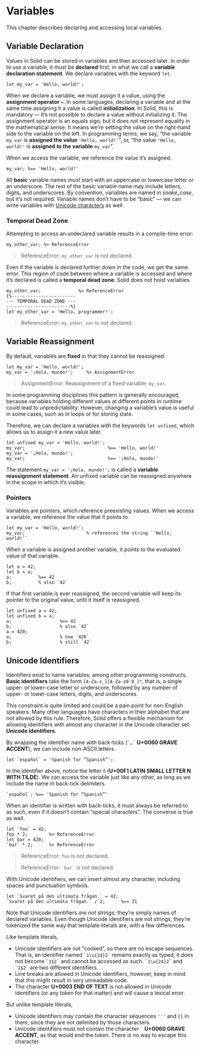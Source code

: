# Variables
This chapter describes declaring and accessing local variables.



## Variable Declaration
Values in Solid can be stored in variables and then accessed later.
In order to use a variable, it must be **declared** first,
in what we call a **variable declaration statement**.
We declare variables with the keyword `let`.
```
let my_var = 'Hello, world!';
```
When we declare a variable, we must assign it a value, using the **assignment operator** `=`.
In some languages, declaring a variable and at the same time assigning it a value is called **initialization**.
In Solid, this is mandatory — it’s not possible to declare a value without initializing it.
The assignment operator is an equals sign, but it does not represent equality in the mathematical sense.
It means we’re setting the value on the right-hand side to the variable on the left.
In programming terms, we say, “the variable `my_var` is **assigned the value** `'Hello, world!'`”,
or, “the value `'Hello, world!'` is **assigned *to* the variable** `my_var`”.

When we access the variable, we reference the value it’s assigned.
```
my_var; %== 'Hello, world!'
```

All **basic** variable names *must* start with an uppercase or lowercase letter or an underscore.
The rest of the basic variable name may include letters, digits, and underscores.
By convention, variables are named in *snake_case*, but it’s not required.
Variable names don’t have to be “basic” — we can write variables with
[Unicode characters](#unicode-identifiers) as well.


### Temporal Dead Zone
Attempting to access an undeclared variable results in a compile-time error:
```
my_other_var; %> ReferenceError
```
> ReferenceError: `my_other_var` is not declared.

Even if the variable is declared further down in the code, we get the same error.
This region of code between where a variable is accessed and where it’s declared
is called a **temporal dead zone**.
Solid does not hoist variables.
```
my_other_var;              %> ReferenceError
{%------------------------
--- TEMPORAL DEAD ZONE ---
------------------------%}
let my_other_var = 'Hello, programmer!';
```
> ReferenceError: `my_other_var` is not declared.



## Variable Reassignment
By default, variables are **fixed** in that they cannot be reassigned.
```
let my_var = 'Hello, world!';
my_var = '¡Hola, mundo!';     %> AssignmentError
```
> AssignmentError: Reassignment of a fixed variable: `my_var`.

In some programming disciplines this pattern is generally encouraged, because
variables holding different values at different points in runtime could lead to unpredictability.
However, changing a variable’s value is useful in some cases, such as in loops or for storing state.

Therefore, we can declare a variables with the keywords `let unfixed`,
which allows us to assign it a new value later.
```
let unfixed my_var = 'Hello, world!';
my_var;                               %== 'Hello, world!'
my_var = '¡Hola, mundo!';
my_var;                               %== '¡Hola, mundo!'
```
The statement `my_var = '¡Hola, mundo!';` is called a **variable reassignment statement**.
An unfixed variable can be reassigned anywhere in the scope in which it’s visible.


### Pointers
Variables are pointers, which reference preexisting values.
When we access a variable, we reference the value that it points to.
```
let my_var = 'Hello, world!';
my_var;                       % references the string `'Hello, world!'`
```

When a variable is assigned another variable, it points to the evaluated value of that variable.
```
let a = 42;
let b = a;
a;          %== 42
b;          % also `42`
```
If that first variable is ever reassigned, the second variable will keep its pointer
to the original value, until it itself is reassigned.
```
let unfixed a = 42;
let unfixed b = a;
a;                  %== 42
b;                  % also `42`
a = 420;
a;                  % now `420`
b;                  % still `42`
```



## Unicode Identifiers
Identifiers exist to name variables, among other programming constructs.
**Basic identifiers** take the form `[A-Za-z_][A-Za-z0-9_]*`,
that is, a single upper- or lower-case letter or underscore, followed by any number of
upper- or lower-case letters, digits, and underscores.

This constraint is quite limited and could be a pain point for non-English speakers.
Many other languages have characters in their alphabet that are not allowed by this rule.
Therefore, Solid offers a flexible mechanism for allowing identifiers with
almost any character in the Unicode character set: **Unicode identifiers**.

By wrapping the identifier name with back-ticks (`` `…` `` **U+0060 GRAVE ACCENT**),
we can include non-ASCII letters.
```
let `español` = 'Spanish for “Spanish”';
```
In the identifier above, notice the letter `ñ` (**U+00F1 LATIN SMALL LETTER N WITH TILDE**).
We can access the variable just like any other, as long as we include the name in back-tick delimiters.
```
`español`; %== 'Spanish for “Spanish”'
```

When an identifier is written with back-ticks, it must always be referred to as such,
even if it doesn’t contain “special characters”. The converse is true as well.
```
let `foo` = 42;
foo * 2;        %> ReferenceError
let bar = 420;
`bar` * 2;      %> ReferenceError
```
> ReferenceError: `foo` is not declared.
>
> ReferenceError: `` `bar` `` is not declared.

With Unicode identifiers, we can insert almost any character,
including spaces and punctuation symbols.
```
let `Svaret på den ultimata frågan.` = 42;
`Svaret på den ultimata frågan.` / 2;      %== 21
```
Note that Unicode identifiers *are not strings*; they’re simply names of declared variables.
Even though Unicode identifiers are not strings, they’re tokenized the same way
that template literals are, with a few differences.

Like template literals,

- Unicode identifiers are not “cooked”, so there are no escape sequences.
	That is, an identifier named `` `1\u{24}2` `` remains exactly as typed;
	it does not become `` `1$2` `` and cannot be accessed as such.
	`` `1\u{24}2` `` and `` `1$2` `` are two different identifiers.
- Line breaks are allowed in Unicode identifiers,
	however, keep in mind that this might result in very unreadable code.
- The character **U+0003 END OF TEXT** is not allowed in Unicode identifiers
	(or any token for that matter) and will cause a lexical error.

But unlike template literals,

- Unicode identifiers may contain the character sequences `'''` and `{{` in them,
	since they are not delimited by those characters.
- Unicode identifiers must not contain the character `` ` `` **U+0060 GRAVE ACCENT**,
	as that would end the token. There is no way to escape this character.
